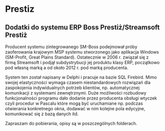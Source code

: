 # Prestiz
## Dodatki do systemu ERP Boss Prestiż/Streamsoft Prestiż

Producent systemu zintegrowanego SM-Boss podejmował próby zaoferowania krajowym MSP systemu stworzonego jako aplikacja Windows 
(SM-Profit, Great Plains Standard). Ostatecznie w 2006 r. związał się z firmą Streamsoft i podjął subdystrybucji jej produktu
klasy ERP, początkowo pod własną marką a od około 2012 r. pod marką producenta.

System ten został napisany w Delphi i pracuje na bazie SQL Firebird. Mimo swojej elastyczności wymaga czasem niestandardowych rozwiązań 
dla zaspokojenia indywidualnych potrzeb klientów, np. automatycznej komunikacji z systemami zewnętrznymi. 
Duże możliwości rozbudowy funkcjonalności programu dało dodanie przez producenta obsługi wtyczek czyli procedur w Pascalu które mogą być 
uruchamiane np. podczas otwierania konkretnego okna, dodawać w nim kolejne pola edycyjne, komunikować się z bazą danych itd.

Zapraszam do pobierania, opisy są w poszczególnych folderach.

